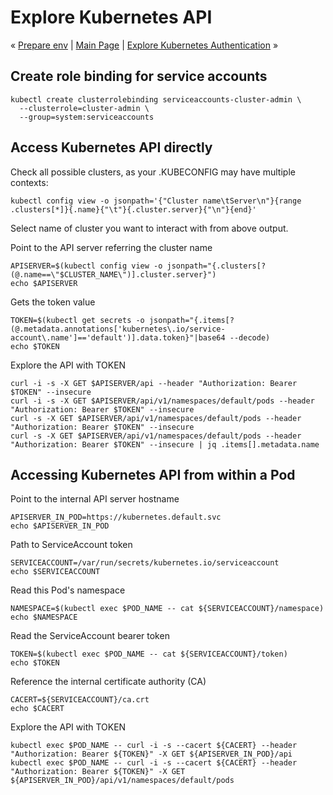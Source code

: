 # Explore Kubernetes API

« [Prepare env](01-prepare-env.md) | [Main Page](../README.md) | [Explore Kubernetes Authentication](03-explorer-k8s-auth.md) »

## Create role binding for service accounts

```
kubectl create clusterrolebinding serviceaccounts-cluster-admin \
  --clusterrole=cluster-admin \
  --group=system:serviceaccounts
```

<!--
---
kind: ClusterRoleBinding
apiVersion: rbac.authorization.k8s.io/v1beta1
metadata:
  name: cluster-admin-role-binding
subjects:
  - kind: ServiceAccount
    name: default
    namespace: default
roleRef:
  kind: ClusterRole
  name: cluster-admin
  apiGroup: rbac.authorization.k8s.io
-->

## Access Kubernetes API directly

Check all possible clusters, as your .KUBECONFIG may have multiple contexts:
```
kubectl config view -o jsonpath='{"Cluster name\tServer\n"}{range .clusters[*]}{.name}{"\t"}{.cluster.server}{"\n"}{end}'
```

Select name of cluster you want to interact with from above output.
<!--
prompt "Input the cluster name" CLUSTER_NAME
-->

Point to the API server referring the cluster name
```
APISERVER=$(kubectl config view -o jsonpath="{.clusters[?(@.name==\"$CLUSTER_NAME\")].cluster.server}")
echo $APISERVER
```

Gets the token value
```
TOKEN=$(kubectl get secrets -o jsonpath="{.items[?(@.metadata.annotations['kubernetes\.io/service-account\.name']=='default')].data.token}"|base64 --decode)
echo $TOKEN
```

Explore the API with TOKEN
```
curl -i -s -X GET $APISERVER/api --header "Authorization: Bearer $TOKEN" --insecure
curl -i -s -X GET $APISERVER/api/v1/namespaces/default/pods --header "Authorization: Bearer $TOKEN" --insecure
curl -s -X GET $APISERVER/api/v1/namespaces/default/pods --header "Authorization: Bearer $TOKEN" --insecure
curl -s -X GET $APISERVER/api/v1/namespaces/default/pods --header "Authorization: Bearer $TOKEN" --insecure | jq .items[].metadata.name
```

## Accessing Kubernetes API from within a Pod

Point to the internal API server hostname
```
APISERVER_IN_POD=https://kubernetes.default.svc
echo $APISERVER_IN_POD
```

Path to ServiceAccount token
```
SERVICEACCOUNT=/var/run/secrets/kubernetes.io/serviceaccount
echo $SERVICEACCOUNT
```

Read this Pod's namespace
```
NAMESPACE=$(kubectl exec $POD_NAME -- cat ${SERVICEACCOUNT}/namespace)
echo $NAMESPACE
```

Read the ServiceAccount bearer token
```
TOKEN=$(kubectl exec $POD_NAME -- cat ${SERVICEACCOUNT}/token)
echo $TOKEN
```

Reference the internal certificate authority (CA)
```
CACERT=${SERVICEACCOUNT}/ca.crt
echo $CACERT
```

Explore the API with TOKEN
```
kubectl exec $POD_NAME -- curl -i -s --cacert ${CACERT} --header "Authorization: Bearer ${TOKEN}" -X GET ${APISERVER_IN_POD}/api
kubectl exec $POD_NAME -- curl -i -s --cacert ${CACERT} --header "Authorization: Bearer ${TOKEN}" -X GET ${APISERVER_IN_POD}/api/v1/namespaces/default/pods
```
